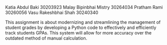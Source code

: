 Katia Abdul Baki 	30203923
Malay Bipinbhai Mistry 	30264034
Pratham Rami 		30260056
Vasu Rakeshbhai Shah 	30240340

This assignment is about modernizing and streamlining the management of student grades by developing a Python code to effectively and efficiently track students GPAs. This system will allow for more accuracy over the outdated method of manual calculation.